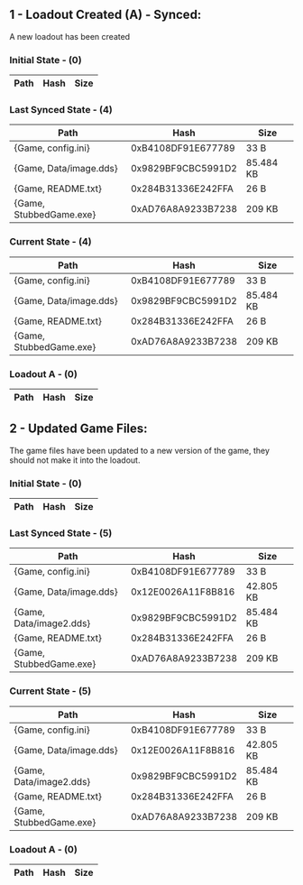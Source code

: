 ﻿## 1 - Loadout Created (A) - Synced:
A new loadout has been created
### Initial State - (0)
| Path | Hash | Size |
| --- | --- | --- |
### Last Synced State - (4)
| Path | Hash | Size |
| --- | --- | --- |
| {Game, config.ini} | 0xB4108DF91E677789 | 33 B |
| {Game, Data/image.dds} | 0x9829BF9CBC5991D2 | 85.484 KB |
| {Game, README.txt} | 0x284B31336E242FFA | 26 B |
| {Game, StubbedGame.exe} | 0xAD76A8A9233B7238 | 209 KB |
### Current State - (4)
| Path | Hash | Size |
| --- | --- | --- |
| {Game, config.ini} | 0xB4108DF91E677789 | 33 B |
| {Game, Data/image.dds} | 0x9829BF9CBC5991D2 | 85.484 KB |
| {Game, README.txt} | 0x284B31336E242FFA | 26 B |
| {Game, StubbedGame.exe} | 0xAD76A8A9233B7238 | 209 KB |
### Loadout A - (0)
| Path | Hash | Size |
| --- | --- | --- |



## 2 - Updated Game Files:
The game files have been updated to a new version of the game, they should not make it into the loadout.
### Initial State - (0)
| Path | Hash | Size |
| --- | --- | --- |
### Last Synced State - (5)
| Path | Hash | Size |
| --- | --- | --- |
| {Game, config.ini} | 0xB4108DF91E677789 | 33 B |
| {Game, Data/image.dds} | 0x12E0026A11F8B816 | 42.805 KB |
| {Game, Data/image2.dds} | 0x9829BF9CBC5991D2 | 85.484 KB |
| {Game, README.txt} | 0x284B31336E242FFA | 26 B |
| {Game, StubbedGame.exe} | 0xAD76A8A9233B7238 | 209 KB |
### Current State - (5)
| Path | Hash | Size |
| --- | --- | --- |
| {Game, config.ini} | 0xB4108DF91E677789 | 33 B |
| {Game, Data/image.dds} | 0x12E0026A11F8B816 | 42.805 KB |
| {Game, Data/image2.dds} | 0x9829BF9CBC5991D2 | 85.484 KB |
| {Game, README.txt} | 0x284B31336E242FFA | 26 B |
| {Game, StubbedGame.exe} | 0xAD76A8A9233B7238 | 209 KB |
### Loadout A - (0)
| Path | Hash | Size |
| --- | --- | --- |



